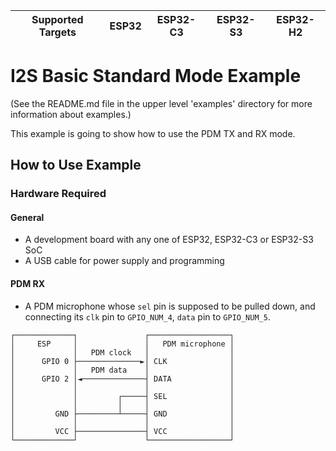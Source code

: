 | Supported Targets | ESP32 | ESP32-C3 | ESP32-S3 | ESP32-H2 |
| ----------------- | ----- | -------- | -------- | -------- |

# I2S Basic Standard Mode Example

(See the README.md file in the upper level 'examples' directory for more information about examples.)

This example is going to show how to use the PDM TX and RX mode.

## How to Use Example

### Hardware Required

#### General

* A development board with any one of ESP32, ESP32-C3 or ESP32-S3 SoC
* A USB cable for power supply and programming

#### PDM RX

* A PDM microphone whose `sel` pin is supposed to be pulled down, and connecting its `clk` pin to `GPIO_NUM_4`, `data` pin to `GPIO_NUM_5`.

```
┌─────────────┐               ┌──────────────────┐
│     ESP     │               │   PDM microphone │
│             │   PDM clock   │                  │
│      GPIO 0 ├──────────────►│ CLK              │
│             │   PDM data    │                  │
│      GPIO 2 │◄──────────────┤ DATA             │
│             │               │                  │
│             │         ┌─────┤ SEL              │
│             │         │     │                  │
│         GND ├─────────┴─────┤ GND              │
│             │               │                  │
│         VCC ├───────────────┤ VCC              │
└─────────────┘               └──────────────────┘
```

#### PDM TX

* An earphone or a speaker
* An audio power amplifier that can input PDM signal. If the power amplifier can only receive the analog signal without PDM clock, a band-pass filter is required to restore the PDM data wave into analog signal, before it is transmitted to the power amplifier.

**MAX98358**

```
┌─────────────┐               ┌───────────────┐
│     ESP     │               │   MAX 98358   │
│             │   PDM clock   │               │
│      GPIO 4 ├──────────────►│ CLK           │   ┌─────────┐
│             │   PDM data    │               │   │ Speaker │
│      GPIO 5 ├──────────────►│ DATA     OUTP ├───┤         │
│             │               │               │   │         │
│             │         ┌─────┤ SD_MODE  OUTN ├───┤         │
│             │         │     │               │   │         │
│         VCC ├─────────┴─────┤ VCC           │   └─────────┘
│             │               │               │
│         GND ├───────────────┤ GND           │
└─────────────┘               └───────────────┘
```

**NS4150**

```
┌─────────────┐                              ┌───────────────┐
│     ESP     │                              │    NS 4150    │
│             │                              │               │
│      GPIO 4 │                              │ INN           │   ┌─────────┐
│             │PDM data┌────────────────┐    │               │   │ Speaker │
│      GPIO 5 ├────────┤Band-pass Filter├───►│ INP       VoP ├───┤         │
│             │        └────────────────┘    │               │   │         │
│             │                          ┌───┤ CTRL      VoN ├───┤         │
│             │                          │   │               │   │         │
│         VCC ├──────────────────────────┴───┤ VCC           │   └─────────┘
│             │                              │               │
│         GND ├──────────────────────────────┤ GND           │
└─────────────┘                              └───────────────┘
```

### Configure the Project

PDM can only works in simplex mode, setting the macro `EXAMPLE_PDM_DIR` to `EXAMPLE_PDM_TX` or `EXAMPLE_PDM_RX` can choose the PDM direction of this example. But currently ESP32-C3 does not support PDM RX mode.

### Build and Flash

Build the project and flash it to the board, then run monitor tool to view serial output:

```
idf.py -p PORT build flash monitor
```

(To exit the serial monitor, type ``Ctrl-]``.)

See the Getting Started Guide for full steps to configure and use ESP-IDF to build projects.

## Example Output

### PDM TX

While `EXAMPLE_PDM_DIR` is set to `EXAMPLE_PDM_TX`, then you can see the following log:

```
I2S PDM TX example start
---------------------------
D (284) i2s_common: tx channel is registered on I2S0 successfully
D (294) i2s_common: DMA malloc info: dma_desc_num = 6, dma_desc_buf_size = dma_frame_num * slot_num * data_bit_width = 500
D (304) i2s_pdm: Clock division info: [sclk] 160000000 Hz [mdiv] 3 [mclk] 49152000 Hz [bdiv] 8 [bclk] 6144000 Hz
D (314) i2s_pdm: The tx channel on I2S0 has been initialized to PDM TX mode successfully
D (324) i2s_common: i2s tx channel enabled
Playing bass `twinkle twinkle little star`
Playing alto `twinkle twinkle little star`
Playing treble `twinkle twinkle little star`
...
```

You can hear the audio 'twinkle twinkle little star' in three tones if you connected a speaker.on it.

### PDM RX

While `EXAMPLE_PDM_DIR` is set to `EXAMPLE_PDM_RX`, but without connecting a PDM microphone, then you can see the following log:

```
I2S PDM RX example start
---------------------------
D (10) i2s_common: rx channel is registered on I2S0 successfully
D (10) i2s_common: DMA malloc info: dma_desc_num = 6, dma_desc_buf_size = dma_frame_num * slot_num * data_bit_width = 500
D (20) i2s_common: i2s rx channel enabled
Read Task: i2s read 2048 bytes
-----------------------------------
[0] -6595 [1] 0 [2] -29199 [3] -32768
[4] -30203 [5] -32156 [6] -30704 [7] -31348

Read Task: i2s read 2048 bytes
-----------------------------------
[0] -30935 [1] -30935 [2] -30935 [3] -30935
[4] -30935 [5] -30935 [6] -30935 [7] -30935

Read Task: i2s read 2048 bytes
-----------------------------------
[0] -30935 [1] -30935 [2] -30935 [3] -30935
[4] -30935 [5] -30935 [6] -30935 [7] -30935
```

And only if you connect a PDM microphone, you can see the data is change:

```
I2S PDM RX example start
---------------------------
D (10) i2s_common: rx channel is registered on I2S0 successfully
D (10) i2s_common: DMA malloc info: dma_desc_num = 6, dma_desc_buf_size = dma_frame_num * slot_num * data_bit_width = 500
D (20) i2s_common: i2s rx channel enabled
Read Task: i2s read 2048 bytes
-----------------------------------
[0] -3181 [1] 0 [2] -7194 [3] -24288
[4] -777 [5] 3650 [6] 109 [7] 571

Read Task: i2s read 2048 bytes
-----------------------------------
[0] 2391 [1] 2378 [2] 2397 [3] 2385
[4] 2399 [5] 2375 [6] 2401 [7] 2389
```

## Troubleshooting

For any technical queries, please open an [issue](https://github.com/espressif/esp-idf/issues) on GitHub. We will get back to you soon.
